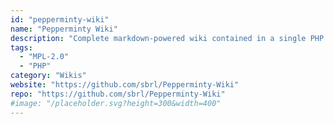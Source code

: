 ```yaml
---
id: "pepperminty-wiki"
name: "Pepperminty Wiki"
description: "Complete markdown-powered wiki contained in a single PHP file."
tags:
  - "MPL-2.0"
  - "PHP"
category: "Wikis"
website: "https://github.com/sbrl/Pepperminty-Wiki"
repo: "https://github.com/sbrl/Pepperminty-Wiki"
#image: "/placeholder.svg?height=300&width=400"
---
```


